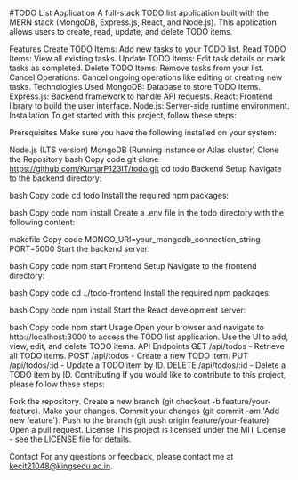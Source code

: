 #TODO List Application
A full-stack TODO list application built with the MERN stack (MongoDB, Express.js, React, and Node.js). This application allows users to create, read, update, and delete TODO items.

Features
Create TODO Items: Add new tasks to your TODO list.
Read TODO Items: View all existing tasks.
Update TODO Items: Edit task details or mark tasks as completed.
Delete TODO Items: Remove tasks from your list.
Cancel Operations: Cancel ongoing operations like editing or creating new tasks.
Technologies Used
MongoDB: Database to store TODO items.
Express.js: Backend framework to handle API requests.
React: Frontend library to build the user interface.
Node.js: Server-side runtime environment.
Installation
To get started with this project, follow these steps:

Prerequisites
Make sure you have the following installed on your system:

Node.js (LTS version)
MongoDB (Running instance or Atlas cluster)
Clone the Repository
bash
Copy code
git clone https://github.com/KumarP123IT/todo.git
cd todo
Backend Setup
Navigate to the backend directory:

bash
Copy code
cd todo
Install the required npm packages:

bash
Copy code
npm install
Create a .env file in the todo directory with the following content:

makefile
Copy code
MONGO_URI=your_mongodb_connection_string
PORT=5000
Start the backend server:

bash
Copy code
npm start
Frontend Setup
Navigate to the frontend directory:

bash
Copy code
cd ../todo-frontend
Install the required npm packages:

bash
Copy code
npm install
Start the React development server:

bash
Copy code
npm start
Usage
Open your browser and navigate to http://localhost:3000 to access the TODO list application.
Use the UI to add, view, edit, and delete TODO items.
API Endpoints
GET /api/todos - Retrieve all TODO items.
POST /api/todos - Create a new TODO item.
PUT /api/todos/:id - Update a TODO item by ID.
DELETE /api/todos/:id - Delete a TODO item by ID.
Contributing
If you would like to contribute to this project, please follow these steps:

Fork the repository.
Create a new branch (git checkout -b feature/your-feature).
Make your changes.
Commit your changes (git commit -am 'Add new feature').
Push to the branch (git push origin feature/your-feature).
Open a pull request.
License
This project is licensed under the MIT License - see the LICENSE file for details.

Contact
For any questions or feedback, please contact me at kecit21048@kingsedu.ac.in.
